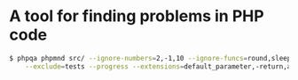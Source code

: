 # A tool for finding problems in PHP code

```sh
$ phpqa phpmnd src/ --ignore-numbers=2,-1,10 --ignore-funcs=round,sleep \
    --exclude=tests --progress --extensions=default_parameter,-return,argument
```